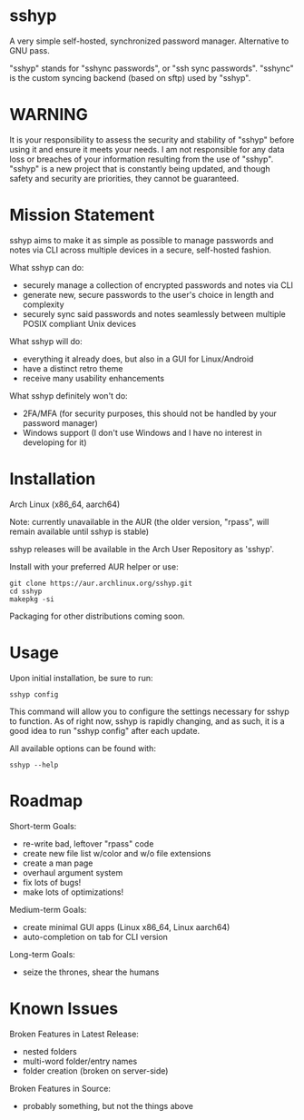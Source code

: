 # sshyp
A very simple self-hosted, synchronized password manager. Alternative to GNU pass.

"sshyp" stands for "sshync passwords", or "ssh sync passwords".
"sshync" is the custom syncing backend (based on sftp) used by "sshyp".

# WARNING
It is your responsibility to assess the security and stability of "sshyp" before using it and ensure it meets your needs.
I am not responsible for any data loss or breaches of your information resulting from the use of "sshyp".
"sshyp" is a new project that is constantly being updated, and though safety and security are priorities, they cannot be guaranteed.

# Mission Statement
sshyp aims to make it as simple as possible to manage passwords and notes via CLI across multiple devices in a secure, self-hosted fashion.

What sshyp can do:

- securely manage a collection of encrypted passwords and notes via CLI
- generate new, secure passwords to the user's choice in length and complexity
- securely sync said passwords and notes seamlessly between multiple POSIX compliant Unix devices

What sshyp will do:

- everything it already does, but also in a GUI for Linux/Android
- have a distinct retro theme
- receive many usability enhancements

What sshyp definitely won't do:

- 2FA/MFA (for security purposes, this should not be handled by your password manager)
- Windows support (I don't use Windows and I have no interest in developing for it)

# Installation
Arch Linux (x86_64, aarch64)

Note: currently unavailable in the AUR (the older version, "rpass", will remain available until sshyp is stable)

sshyp releases will be available in the Arch User Repository as 'sshyp'.

Install with your preferred AUR helper or use:

```
git clone https://aur.archlinux.org/sshyp.git
cd sshyp
makepkg -si
```

Packaging for other distributions coming soon.

# Usage
Upon initial installation, be sure to run:

```
sshyp config
```

This command will allow you to configure the settings necessary for sshyp to function.
As of right now, sshyp is rapidly changing, and as such, it is a good idea to run "sshyp config" after each update.

All available options can be found with:

```
sshyp --help
```

# Roadmap
Short-term Goals:

- re-write bad, leftover "rpass" code
- create new file list w/color and w/o file extensions
- create a man page
- overhaul argument system
- fix lots of bugs!
- make lots of optimizations!

Medium-term Goals:

- create minimal GUI apps (Linux x86_64, Linux aarch64)
- auto-completion on tab for CLI version

Long-term Goals:

- seize the thrones, shear the humans

# Known Issues
Broken Features in Latest Release:

- nested folders
- multi-word folder/entry names
- folder creation (broken on server-side)

Broken Features in Source:

- probably something, but not the things above
